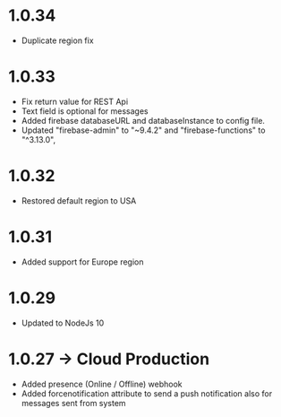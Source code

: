 # 1.0.34
- Duplicate region fix

# 1.0.33
- Fix return value for REST Api 
- Text field is optional for messages
- Added firebase databaseURL and databaseInstance to config file.
- Updated "firebase-admin" to "~9.4.2" and "firebase-functions" to "^3.13.0",

# 1.0.32
- Restored default region to USA

# 1.0.31
- Added support for Europe region

# 1.0.29
- Updated to NodeJs 10

# 1.0.27 -> Cloud Production
- Added presence (Online / Offline) webhook
- Added forcenotification attribute to send a push notification also for messages sent from system 